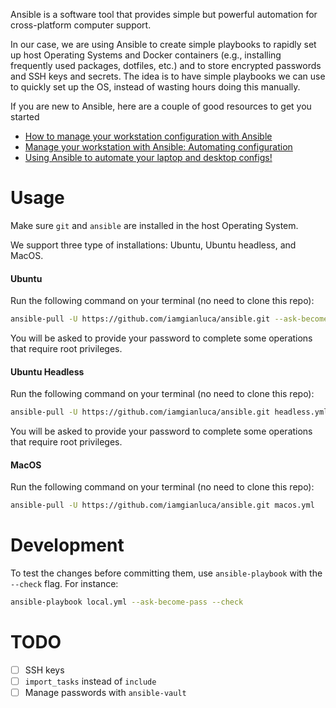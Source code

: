 Ansible is a software tool that provides simple but powerful automation for cross-platform computer support. 

In our case, we are using Ansible to create simple playbooks to rapidly set up host Operating Systems and Docker containers (e.g., installing frequently used packages, dotfiles, etc.) and to store encrypted passwords and SSH keys and secrets. The idea is to have simple playbooks we can use to quickly set up the OS, instead of wasting hours doing this manually.

If you are new to Ansible, here are a couple of good resources to get you started

- [How to manage your workstation configuration with Ansible](https://opensource.com/article/18/3/manage-workstation-ansible)
- [Manage your workstation with Ansible: Automating configuration](https://opensource.com/article/18/3/manage-your-workstation-configuration-ansible-part-2#:~:text=Ansible%20is%20an%20amazing%20automation,the%20focus%20of%20this%20series.)
- [Using Ansible to automate your laptop and desktop configs!](https://www.youtube.com/watch?v=gIDywsGBqf4&list=WL&index=34&t=1805s)

# Usage

Make sure `git` and `ansible` are installed in the host Operating System.

We support three type of installations: Ubuntu, Ubuntu headless, and MacOS.

#### Ubuntu

Run the following command on your terminal (no need to clone this repo):

```bash
ansible-pull -U https://github.com/iamgianluca/ansible.git --ask-become-pass
```

You will be asked to provide your password to complete some operations that require root privileges.

#### Ubuntu Headless

Run the following command on your terminal (no need to clone this repo):

```bash
ansible-pull -U https://github.com/iamgianluca/ansible.git headless.yml --ask-become-pass
```

You will be asked to provide your password to complete some operations that require root privileges.

#### MacOS 

Run the following command on your terminal (no need to clone this repo):

```bash
ansible-pull -U https://github.com/iamgianluca/ansible.git macos.yml
```

# Development

To test the changes before committing them, use `ansible-playbook` with the `--check` flag. For instance:

```bash
ansible-playbook local.yml --ask-become-pass --check
```

# TODO

- [ ] SSH keys
- [ ] `import_tasks` instead of `include`
- [ ] Manage passwords with `ansible-vault`
